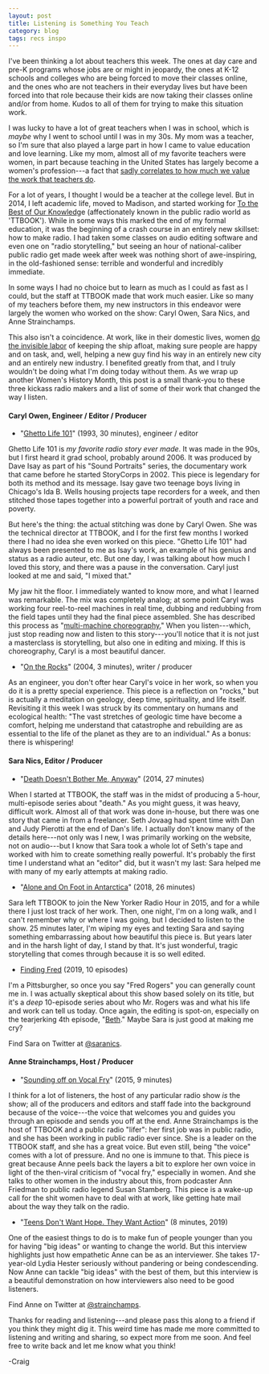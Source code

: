 ```yaml
---
layout: post
title: Listening is Something You Teach
category: blog
tags: recs inspo 
---
```


I've been thinking a lot about teachers this week. The ones at day care and pre-K programs whose jobs are or might in jeopardy, the ones at K-12 schools and colleges who are being forced to move their classes online, and the ones who are not teachers in their everyday lives but have been forced into that role because their kids are now taking their classes online and/or from home. Kudos to all of them for trying to make this situation work.

I was lucky to have a lot of great teachers when I was in school, which is *maybe* why I went to school until I was in my 30s. My mom was a teacher, so I'm sure that also played a large part in how I came to value education and love learning. Like my mom, almost all of my favorite teachers were women, in part because teaching in the United States has largely become a women's profession---a fact that [sadly correlates to how much we value the work that teachers do](https://www.theatlantic.com/education/archive/2019/02/the-explosion-of-women-teachers/582622/).

For a lot of years, I thought I would be a teacher at the college level. But in 2014, I left academic life, moved to Madison, and started working for [To the Best of Our Knowledg](https://www.ttbook.org/)e (affectionately known in the public radio world as 'TTBOOK'). While in some ways this marked the end of my formal education, it was the beginning of a crash course in an entirely new skillset: how to make radio. I had taken some classes on audio editing software and even one on "radio storytelling," but seeing an hour of national-caliber public radio get made week after week was nothing short of awe-inspiring, in the old-fashioned sense: terrible and wonderful and incredibly immediate.

In some ways I had no choice but to learn as much as I could as fast as I could, but the staff at TTBOOK made that work much easier. Like so many of my teachers before them, my new instructors in this endeavor were largely the women who worked on the show: Caryl Owen, Sara Nics, and Anne Strainchamps.

This also isn't a coincidence. At work, like in their domestic lives, women [do the invisible labor](https://qz.com/599999/at-work-as-at-home-men-reap-the-benefits-of-womens-invisible-labor/) of keeping the ship afloat, making sure people are happy and on task, and, well, helping a new guy find his way in an entirely new city and an entirely new industry. I benefited greatly from that, and I truly wouldn't be doing what I'm doing today without them. As we wrap up another Women's History Month, this post is a small thank-you to these three kickass radio makers and a list of some of their work that changed the way I listen.

#### Caryl Owen, Engineer / Editor / Producer

-   "[Ghetto Life 101](https://storycorps.org/stories/ghetto-life-101/)" (1993, 30 minutes), engineer / editor

Ghetto Life 101 is *my favorite radio story ever made*. It was made in the 90s, but I first heard it grad school, probably around 2006. It was produced by Dave Isay as part of his "Sound Portraits" series, the documentary work that came before he started StoryCorps in 2002. This piece is legendary for both its method and its message. Isay gave two teenage boys living in Chicago's Ida B. Wells housing projects tape recorders for a week, and then stitched those tapes together into a powerful portrait of youth and race and poverty.

But here's the thing: the actual stitching was done by Caryl Owen. She was the technical director at TTBOOK, and I for the first few months I worked there I had no idea she even worked on this piece. "Ghetto Life 101" had always been presented to me as Isay's work, an example of his genius and status as a radio auteur, etc. But one day, I was talking about how much I loved this story, and there was a pause in the conversation. Caryl just looked at me and said, "I mixed that."

My jaw hit the floor. I immediately wanted to know more, and what I learned was remarkable. The mix was completely analog; at some point Caryl was working four reel-to-reel machines in real time, dubbing and redubbing from the field tapes until they had the final piece assembled. She has described this process as "[multi-machine choreography.](https://books.google.com/books?id=0ELBDwAAQBAJ&pg=PT147&lpg=PT147&dq=caryl+owen+ghetto+life&source=bl&ots=PiizOq2GBz&sig=ACfU3U0J-0u4glUYo3uf31T6S_3Tx4Drjg&hl=en&sa=X&ved=2ahUKEwiY6bKQ87_oAhWZGs0KHUXUCdoQ6AEwAHoECAgQAQ#v=onepage&q=caryl%20owen%20ghetto%20life&f=false)" When you listen---which, just stop reading now and listen to this story---you'll notice that it is not just a masterclass is storytelling, but also one in editing and mixing. If this is choreography, Caryl is a most beautiful dancer.

-   "[On the Rocks](https://www.ttbook.org/interview/caryl-owens-rocks)" (2004, 3 minutes), writer / producer

As an engineer, you don't ofter hear Caryl's voice in her work, so when you do it is a pretty special experience. This piece is a reflection on "rocks," but is actually a meditation on geology, deep time, spirituality, and life itself. Revisiting it this week I was struck by its commentary on humans and ecological health: "The vast stretches of geologic time have become a comfort, helping me understand that catastrophe and rebuilding are as essential to the life of the planet as they are to an individual." As a bonus: there is whispering!

#### Sara Nics, Editor / Producer

-   "[Death Doesn\'t Bother Me, Anyway](https://www.ttbook.org/interview/death-doesnt-bother-me-anyway-complete-dan-pierotti-story)" (2014, 27 minutes)

When I started at TTBOOK, the staff was in the midst of producing a 5-hour, multi-episode series about "death." As you might guess, it was heavy, difficult work. Almost all of that work was done in-house, but there was one story that came in from a freelancer. Seth Jovaag had spent time with Dan and Judy Pierotti at the end of Dan\'s life. I actually don't know many of the details here---not only was I new, I was primarily working on the website, not on audio---but I know that Sara took a whole lot of Seth's tape and worked with him to create something really powerful. It's probably the first time I understand what an "editor" did, but it wasn't my last: Sara helped me with many of my early attempts at making radio.

-   "[Alone and On Foot in Antarctica](https://www.wnycstudios.org/podcasts/tnyradiohour/segments/alone-and-foot-antarctica)" (2018, 26 minutes)

Sara left TTBOOK to join the New Yorker Radio Hour in 2015, and for a while there I just lost track of her work. Then, one night, I'm on a long walk, and I can't remember why or where I was going, but I decided to listen to the show. 25 minutes later, I'm wiping my eyes and texting Sara and saying something embarrassing about how beautiful this piece is. But years later and in the harsh light of day, I stand by that. It's just wonderful, tragic storytelling that comes through because it is so well edited.

-   [Finding Fred](https://pod.link/1477279443) (2019, 10 episodes)

I'm a Pittsburgher, so once you say "Fred Rogers" you can generally count me in. I was actually skeptical about this show based solely on its title, but it's a *deep* 10-episode series about who Mr. Rogers was and what his life and work can tell us today. Once again, the editing is spot-on, especially on the tearjerking 4th episode, "[Beth](https://www.fatherly.com/uncategorized/finding-fred-episode-4-fred-rogers-podcast/)." Maybe Sara is just good at making me cry?

Find Sara on Twitter at [\@saranics](https://twitter.com/saranics).

#### Anne Strainchamps, Host / Producer

-   "[Sounding off on Vocal Fry](https://www.ttbook.org/interview/sounding-vocal-fry)" (2015, 9 minutes)

I think for a lot of listeners, the host of any particular radio show *is* the show; all of the producers and editors and staff fade into the background because of the voice---the voice that welcomes you and guides you through an episode and sends you off at the end. Anne Strainchamps is the host of TTBOOK and a public radio "lifer": her first job was in public radio, and she has been working in public radio ever since. She is a leader on the TTBOOK staff, and she has a great voice. But even still, being "the voice" comes with a lot of pressure. And no one is immune to that. This piece is great because Anne peels back the layers a bit to explore her own voice in light of the then-viral criticism of "vocal fry," especially in women. And she talks to other women in the industry about this, from podcaster Ann Friedman to public radio legend Susan Stamberg. This piece is a wake-up call for the shit women have to deal with at work, like getting hate mail about the way they talk on the radio.


-   "[Teens Don't Want Hope. They Want Action](https://www.ttbook.org/interview/teens-dont-want-hope-they-want-action)" (8 minutes, 2019)

One of the easiest things to do is to make fun of people younger than you for having "big ideas" or wanting to change the world. But this interview highlights just how empathetic Anne can be as an interviewer. She takes 17-year-old Lydia Hester seriously without pandering or being condescending. Now Anne can tackle "big ideas" with the best of them, but this interview is a beautiful demonstration on how interviewers also need to be good listeners.

Find Anne on Twitter at [\@strainchamps](https://twitter.com/strainchamps?lang=en).

Thanks for reading and listening---and please pass this along to a friend if you think they might dig it. This weird time has made me more committed to listening and writing and sharing, so expect more from me soon. And feel free to write back and let me know what you think!

-Craig
